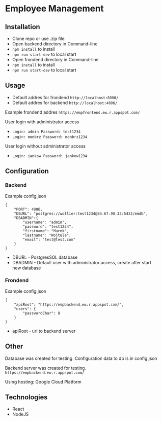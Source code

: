 # Employee Management
 

## Installation

- Clone repo or use .zip file
- Open backend directory in Command-line
- `npm install` to install 
- `npm run start-dev` to local start 
- Open frondend directory in Command-line
- `npm install` to install 
- `npm run start-dev` to local start 

## Usage

- Default addres for frondend `http://localhost:8000/`
- Default addres for backend `http://localhost:4006/`

Example frondend addres `https://empfrontend.ew.r.appspot.com/`

User login with administrator access 
- `Login: admin Password: test1234`
- `Login: monbrz Password: monbrz1234`
   
User login  without administrator access
- `Login: jankow Password: jankow1234`


## Configuration

### Backend

Example config.json

``` 
{
    "PORT": 4006,
    "DBURL": "postgres://wollier:test1234@34.67.90.33:5432/emdb",
    "DBADMIN":{
        "username": "admin",
        "password": "test1234",
        "firstname": "Marek",
        "lastname": "Wojtula",
        "email": "test@test.com"
    }
}
```

- DBURL - PostgresSQL database
- DBADMIN - Default user with administrator access, create after start new database

### Frondend

Example config.json

``` 
{
    "apiRoot": "https://empbackend.ew.r.appspot.com/",
    "users": {
        "passwordChar": 8
    }
} 
```

- apiRoot - url to backend server

## Other

Database was created for testing. Configuration data to db is in config.json

Backend server was created for testing. `https://empbackend.ew.r.appspot.com/`

Using hosting: Google Cloud Platform

## Technologies

- React
- NodeJS

